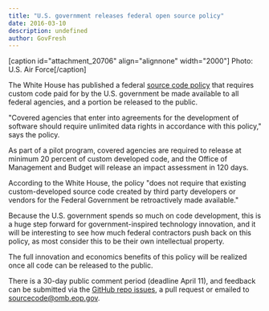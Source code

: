 ```yaml
---
title: "U.S. government releases federal open source policy"
date: 2016-03-10
description: undefined
author: GovFresh
---
```


[caption id="attachment_20706" align="alignnone" width="2000"] Photo: U.S. Air Force[/caption]

The White House has published a federal <a href="https://sourcecode.cio.gov/">source code policy</a> that requires custom code paid for by the U.S. government be made available to all federal agencies, and a portion be released to the public.

"Covered agencies that enter into agreements for the development of software should require unlimited data rights in accordance with this policy," says the policy.

As part of a pilot program, covered agencies are required to release at minimum 20 percent of custom developed code, and the Office of Management and Budget will release an impact assessment in 120 days.

According to the White House, the policy "does not require that existing custom-developed source code created by third party developers or vendors for the Federal Government be retroactively made available."

Because the U.S. government spends so much on code development, this is a huge step forward for government-inspired technology innovation, and it will be interesting to see how much federal contractors push back on this policy, as most consider this to be their own intellectual property. 

The full innovation and economics benefits of this policy will be realized once all code can be released to the public.

There is a 30-day public comment period (deadline April 11), and feedback can be submitted via the <a href="https://github.com/whitehouse/source-code-policy/issues">GitHub repo issues</a>, a pull request or emailed to <a href="http://sourcecode@omb.eop.gov">sourcecode@omb.eop.gov</a>.
